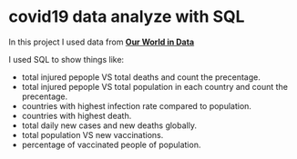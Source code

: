 # covid19 data analyze with SQL
In this project I used data from [<b>Our World in Data</b>](https://ourworldindata.org/covid-deaths)

I used SQL to show things like:
<ul>
  <li>total injured pepople VS total deaths and count the precentage.</li>
  <li>total injured pepople VS total population in each country and count the precentage.</li>
  <li>countries with highest infection rate compared to population.</li>
  <li>countries with highest death.</li>
  <li>total daily new cases and new deaths globally.</li>
  <li>total population VS new vaccinations.</li>
  <li>percentage of vaccinated people of population.</li>
 </ul>
